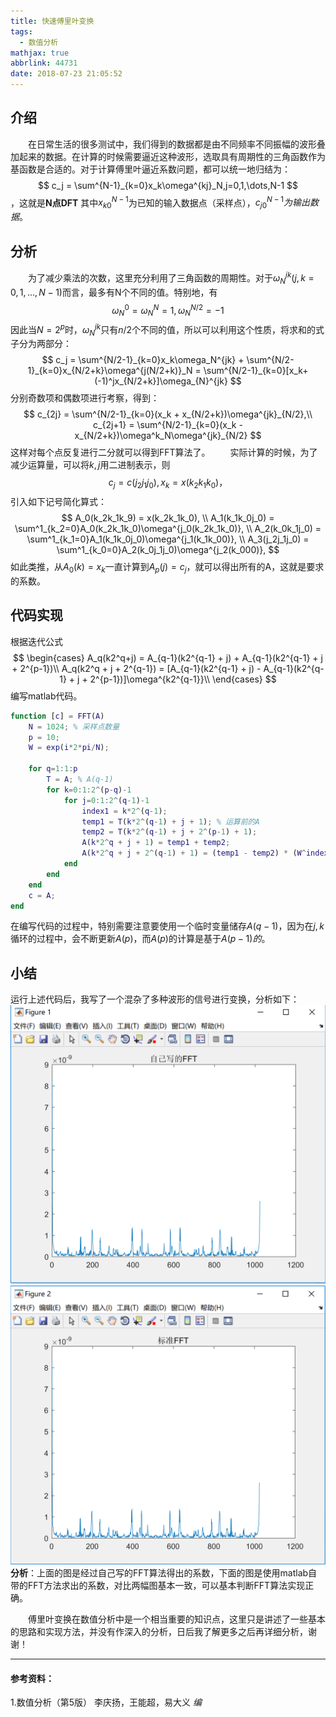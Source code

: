 ```yaml
---
title: 快速傅里叶变换
tags:
  - 数值分析
mathjax: true
abbrlink: 44731
date: 2018-07-23 21:05:52
---
```

## 介绍
&emsp;&emsp;在日常生活的很多测试中，我们得到的数据都是由不同频率不同振幅的波形叠加起来的数据。在计算的时候需要逼近这种波形，选取具有周期性的三角函数作为基函数是合适的。对于计算傅里叶逼近系数问题，都可以统一地归结为：
$$
    c_j = \sum^{N-1}_{k=0}x_k\omega^{kj}_N,j=0,1,\dots,N-1
$$，这就是**N点DFT**
其中${x_k}^{N-1}_0$为已知的输入数据点（采样点），${c_j}^{N-1}_0为输出数据$。
<!-- more -->

## 分析
&emsp;&emsp;为了减少乘法的次数，这里充分利用了三角函数的周期性。对于$\omega_N^{jk}(j,k=0,1,\dots,N-1)$而言，最多有N个不同的值。特别地，有
$$
\omega^0_N = \omega_N^N = 1, \omega_N^{N/2} = -1
$$
因此当$N = 2^p$时，$\omega_N^{jk}$只有$n/2$个不同的值，所以可以利用这个性质，将求和的式子分为两部分：
$$
c_j = \sum^{N/2-1}_{k=0}x_k\omega_N^{jk} + \sum^{N/2-1}_{k=0}x_{N/2+k}\omega^{j(N/2+k)}_N = \sum^{N/2-1}_{k=0}[x_k+(-1)^jx_{N/2+k}]\omega_{N}^{jk}
$$
分别奇数项和偶数项进行考察，得到：
$$
    c_{2j} = \sum^{N/2-1}_{k=0}(x_k + x_{N/2+k})\omega^{jk}_{N/2},\\
    c_{2j+1} = \sum^{N/2-1}_{k=0}(x_k - x_{N/2+k})\omega^k_N\omega^{jk}_{N/2}
$$
这样对每个点反复进行二分就可以得到FFT算法了。
&emsp;&emsp;实际计算的时候，为了减少运算量，可以将$k,j$用二进制表示，则
$$
c_j = c(j_2j_1j_0), x_k = x(k_2k_1k_0)，
$$
引入如下记号简化算式：
$$
A_0(k_2k_1k_9) = x(k_2k_1k_0), \\
A_1(k_1k_0j_0) = \sum^1_{k_2=0}A_0(k_2k_1k_0)\omega^{j_0(k_2k_1k_0)}, \\
A_2(k_0k_1j_0) = \sum^1_{k_1=0}A_1(k_1k_0j_0)\omega^{j_1(k_1k_00)}, \\
A_3(j_2j_1j_0) = \sum^1_{k_0=0}A_2(k_0j_1j_0)\omega^{j_2(k_000)},
$$
如此类推，从$A_0(k)=x_k$一直计算到$A_p(j) = c_j$，就可以得出所有的A，这就是要求的系数。

## 代码实现
根据迭代公式
$$
\begin{cases}
A_q(k2^q+j) = A_{q-1}(k2^{q-1} + j) + A_{q-1}(k2^{q-1} + j + 2^{p-1})\\
A_q(k2^q + j + 2^{q-1}) = [A_{q-1}(k2^{q-1} + j) - A_{q-1}(k2^{q-1} + j + 2^{p-1})]\omega^{k2^{q-1}}\\
\end{cases}
$$
编写matlab代码。
```matlab
function [c] = FFT(A)
    N = 1024; % 采样点数量
    p = 10;
    W = exp(i*2*pi/N);

    for q=1:1:p
        T = A; % A(q-1)
        for k=0:1:2^(p-q)-1
            for j=0:1:2^(q-1)-1
                index1 = k*2^(q-1);
                temp1 = T(k*2^(q-1) + j + 1); % 运算前的A
                temp2 = T(k*2^(q-1) + j + 2^(p-1) + 1);
                A(k*2^q + j + 1) = temp1 + temp2;
                A(k*2^q + j + 2^(q-1) + 1) = (temp1 - temp2) * (W^index1);
            end
        end
    end
    c = A;
end
```
在编写代码的过程中，特别需要注意要使用一个临时变量储存$A(q-1)$，因为在$j,k$循环的过程中，会不断更新$A(p)$，而$A(p)$的计算是基于$A(p-1)的$。

## 小结
运行上述代码后，我写了一个混杂了多种波形的信号进行变换，分析如下：
![快速傅里叶变换测试结果1](https://raw.githubusercontent.com/leungyukshing/Numerical-Computation-Methods/master/%E6%95%B0%E5%80%BC%E8%AE%A1%E7%AE%97%E7%AC%AC%E4%BA%8C%E6%AC%A1%E5%AE%9E%E9%AA%8C/Images/%E5%BF%AB%E9%80%9F%E5%82%85%E9%87%8C%E5%8F%B6%E5%8F%98%E6%8D%A21.png)
![快速傅里叶变换测试结果2](https://raw.githubusercontent.com/leungyukshing/Numerical-Computation-Methods/master/%E6%95%B0%E5%80%BC%E8%AE%A1%E7%AE%97%E7%AC%AC%E4%BA%8C%E6%AC%A1%E5%AE%9E%E9%AA%8C/Images/%E5%BF%AB%E9%80%9F%E5%82%85%E9%87%8C%E5%8F%B6%E5%8F%98%E6%8D%A22.png)
**分析**：上面的图是经过自己写的FFT算法得出的系数，下面的图是使用matlab自带的FFT方法求出的系数，对比两幅图基本一致，可以基本判断FFT算法实现正确。

&emsp;&emsp;傅里叶变换在数值分析中是一个相当重要的知识点，这里只是讲述了一些基本的思路和实现方法，并没有作深入的分析，日后我了解更多之后再详细分析，谢谢！

---
#### 参考资料：
1.数值分析（第5版）  李庆扬，王能超，易大义 *编*
